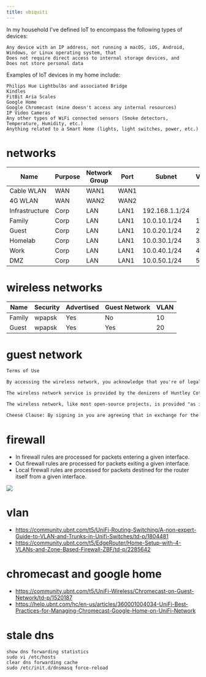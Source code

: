 ```yaml
---
title: ubiquiti 
---
```


In my household I've defined IoT to encompass the following types of devices:

    Any device with an IP address, not running a macOS, iOS, Android, Windows, or Linux operating system, that
    Does not require direct access to internal storage devices, and
    Does not store personal data

Examples of IoT devices in my home include:

    Philips Hue Lightbulbs and associated Bridge
    Kindles
    FitBit Aria Scales
    Google Home
    Google Chromecast (mine doesn't access any internal resources)
    IP Video Cameras
    Any other types of WiFi connected sensors (Smoke detectors, Temperature, Humidity, etc.)
    Anything related to a Smart Home (lights, light switches, power, etc.)


# networks

| Name           | Purpose   | Network Group | Port | Subnet          | VLAN |
|---             |---        |---            |---   |---              |---   |
| Cable WLAN     | WAN       | WAN1          | WAN1 |                 |      |
| 4G WLAN        | WAN       | WAN2          | WAN2 |                 |      |
| Infrastructure | Corp      | LAN           | LAN1 | 192.168.1.1/24  |      |
| Family         | Corp      | LAN           | LAN1 | 10.0.10.1/24    | 10   |
| Guest          | Corp      | LAN           | LAN1 | 10.0.20.1/24    | 20   |
| Homelab        | Corp      | LAN           | LAN1 | 10.0.30.1/24    | 30   |
| Work           | Corp      | LAN           | LAN1 | 10.0.40.1/24    | 40   |
| DMZ            | Corp      | LAN           | LAN1 | 10.0.50.1/24    | 50   |

# wireless networks

| Name           | Security   | Advertised     | Guest Network  | VLAN |
|---             |---         |---             |---             |---   |
| Family         | wpapsk     | Yes            | No             | 10   |
| Guest          | wpapsk     | Yes            | Yes            | 20   |

# guest network

```markdown
Terms of Use

By accessing the wireless network, you acknowledge that you're of legal age, you have read and understood and agree to be bound by this agreement.

The wireless network service is provided by the denizens of Huntley Cottage and is completely at their discretion. Your access to the network may be blocked, suspended, or terminated at any time for any reason. You agree not to use the wireless network for any purpose that is unlawful and take full responsibility for your acts.

The wireless network, like most open-source projects, is provided "as is" without warranties of any kind, either expressed or implied.

Cheese Clause: By signing in you are agreeing that in exchange for the use of our network, you owe Erin a wheel of Castello White. If you fail to pay the very reasonable price of cheese you will instead forfeit the soul of your second born.
```

# firewall
- In firewall rules are processed for packets entering a given interface.
- Out firewall rules are processed for packets exiting a given interface.
- Local firewall rules are processed for packets destined for the router itself from a given interface.

![](https://community.ubnt.com/t5/image/serverpage/image-id/65938iBBDF7A4506C545AA/image-size/original)


# vlan
- https://community.ubnt.com/t5/UniFi-Routing-Switching/A-non-expert-Guide-to-VLAN-and-Trunks-in-Unifi-Switches/td-p/1804481
- https://community.ubnt.com/t5/EdgeRouter/Home-Setup-with-4-VLANs-and-Zone-Based-Firewall-ZBF/td-p/2285642

# chromecast and google home
- https://community.ubnt.com/t5/UniFi-Wireless/Chromecast-on-Guest-Network/td-p/1520187
- https://help.ubnt.com/hc/en-us/articles/360001004034-UniFi-Best-Practices-for-Managing-Chromecast-Google-Home-on-UniFi-Network

# stale dns

```
show dns forwarding statistics
sudo vi /etc/hosts
clear dns forwarding cache
sudo /etc/init.d/dnsmasq force-reload
```
